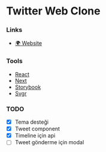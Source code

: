# Twitter Web Clone

### Links
- [🌍 Website](https://react-web-twitter-bekirerdem.vercel.app/)

### Tools
- [React](https://reactjs.org/)
- [Next](https://nextjs.org/)
- [Storybook](https://storybook.js.org/)
- [Svgr](https://react-svgr.com/)

### TODO
- [x] Tema desteği
- [x] Tweet component
- [x] Timeline için api
- [ ] Tweet gönderme için modal